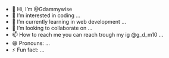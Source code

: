 - 👋 Hi, I’m @Gdammywise
- 👀 I’m interested in coding ...
- 🌱 I’m currently learning in web development  ...
- 💞️ I’m looking to collaborate on ...
- 📫 How to reach me you can reach trough my ig @g_d_m10 ...
- 😄 Pronouns: ...
- ⚡ Fun fact: ...

<!---
Gdammywise/Gdammywise is a ✨ special ✨ repository because its `README.md` (this file) appears on your GitHub profile.
You can click the Preview link to take a look at your changes.
--->
